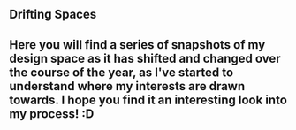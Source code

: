 ## Drifting Spaces

Here you will find a series of snapshots of my design space as it has shifted and changed over the course of the year, as I've started to understand where my interests are drawn towards. I hope you find it an interesting look into my process! :D
---

